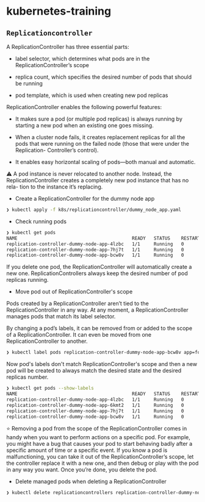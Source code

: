 # kubernetes-training

## `Replicationcontroller`

A ReplicationController has three essential parts:

- label selector, which determines what pods are in the ReplicationController’s scope

- replica count, which specifies the desired number of pods that should be running

- pod template, which is used when creating new pod replicas


ReplicationController enables the following powerful features:

- It makes sure a pod (or multiple pod replicas) is always running by starting a new pod when an existing one goes missing.

- When a cluster node fails, it creates replacement replicas for all the pods that were running on the failed node (those that were under the Replication- Controller’s control).

- It enables easy horizontal scaling of pods—both manual and automatic.

:warning: A pod instance is never relocated to another node. Instead, the ReplicationController creates a completely new pod instance that has no rela- tion to the instance it’s replacing.


- Create a ReplicationController for the dummy node app

```bash
❯ kubectl apply -f k8s/replicationcontroller/dummy_node_app.yaml
```

- Check running pods

```bash
❯ kubectl get pods
NAME                                          READY   STATUS    RESTARTS   AGE
replication-controller-dummy-node-app-4lzbc   1/1     Running   0          1m
replication-controller-dummy-node-app-7hj7t   1/1     Running   0          1m
replication-controller-dummy-node-app-bcw8v   1/1     Running   0          1m
```

If you delete one pod, the ReplicationController will automatically create a new one.
ReplicationControllers always keep the desired number of pod replicas running.

- Move pod out of ReplicationController's scope

Pods created by a ReplicationController aren’t tied to the ReplicationController in any way. At any moment, a ReplicationController manages pods that match its label selector.

By changing a pod’s labels, it can be removed from or added to the scope of a ReplicationController. It can even be moved from one ReplicationController to another.

```bash
❯ kubectl label pods replication-controller-dummy-node-app-bcw8v app=foo --overwrite
```

Now pod's labels don't match ReplicationController's scope and then a new pod will be created to always match the desired state and the desired replicas number.

```bash
❯ kubectl get pods --show-labels
NAME                                          READY   STATUS    RESTARTS   AGE   LABELS
replication-controller-dummy-node-app-4lzbc   1/1     Running   0          20m   app=dummy
replication-controller-dummy-node-app-6kmt2   1/1     Running   0          15m   app=dummy
replication-controller-dummy-node-app-7hj7t   1/1     Running   0          20m   app=dummy
replication-controller-dummy-node-app-bcw8v   1/1     Running   0          20m   app=foo
```

:star: Removing a pod from the scope of the ReplicationController comes in handy when you want to perform actions on a specific pod. For example, you might have a bug that causes your pod to start behaving badly after a specific amount of time or a specific event. If you know a pod is malfunctioning, you can take it out of the ReplicationController’s scope, let the controller replace it with a new one, and then debug or play with the pod in any way you want. Once you’re done, you delete the pod.

- Delete managed pods when deleting a ReplicationController

```bash
❯ kubectl delete replicationcontrollers replication-controller-dummy-node-app --cascade=true
```
